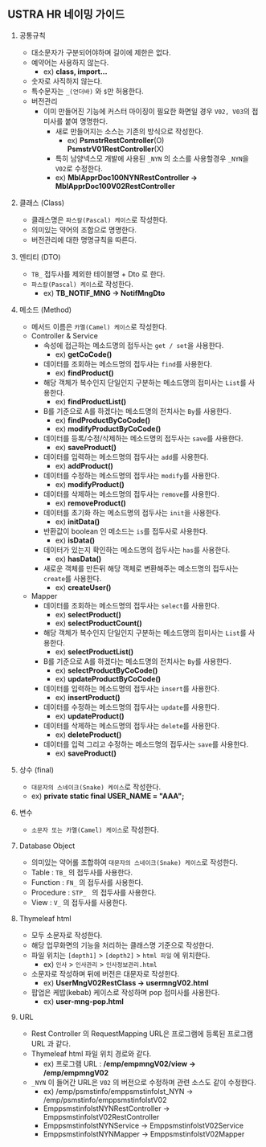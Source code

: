## USTRA HR 네이밍 가이드

1. 공통규칙
    * 대소문자가 구분되어야하며 길이에 제한은 없다.
    * 예약어는 사용하지 않는다.
        * ex) **class, import...**
    * 숫자로 사직하지 않는다.
    * 특수문자는 `_(언더바)` 와 `$`만 허용한다.
    * 버전관리
        * 이미 만들어진 기능에 커스터 마이징이 필요한 화면일 경우 `V02, V03`의 접미사를 붙여 명명한다.
            * 새로 만들어지는 소스는 기존의 방식으로 작성한다.
                * ex) **PsmstrRestController**(O) **PsmstrV01RestController**(X)
            * 특히 남양넥스모 개발에 사용된 `_NYN` 의 소스를 사용할경우 `_NYN`을 `V02`로 수정한다.
            * ex) **MblApprDoc100NYNRestController -> MblApprDoc100V02RestController**
2. 클래스 (Class)
    * 클래스명은 `파스칼(Pascal) 케이스`로 작성한다.
    * 의미있는 약어의 조합으로 명명한다.
    * 버전관리에 대한 명명규칙을 따른다.
3. 엔티티 (DTO)
    * `TB_` 접두사를 제외한 테이블명 + Dto 로 한다.
    * `파스칼(Pascal) 케이스`로 작성한다.
        * ex) **TB_NOTIF_MNG -> NotifMngDto**
4. 메소드 (Method)
    * 메서드 이름은 `카멜(Camel) 케이스`로 작성한다.
    * Controller & Service
        * 속성에 접근하는 메소드명의 접두사는 `get / set`을 사용한다.
            * ex) **getCoCode()**
        * 데이터를 조회하는 메소드명의 접두사는 `find`를 사용한다.
            * ex) **findProduct()**
        * 해당 객체가 복수인지 단일인지 구분하는 메소드명의 접미사는 `List`를 사용한다.
            * ex) **findProductList()**
        * B를 기준으로 A를 하겠다는 메소드명의 전치사는 `By`를 사용한다.
            * ex) **findProductByCoCode()**
            * ex) **modifyProductByCoCode()**
        * 데이터를 등록/수정/삭제하는 메소드명의 접두사는 `save`를 사용한다.
            * ex) **saveProduct()**
        * 데이터를 입력하는 메소드명의 접두사는 `add`를 사용한다.
            * ex) **addProduct()**
        * 데이터를 수정하는 메소드명의 접두사는 `modify`를 사용한다.
            * ex) **modifyProduct()**
        * 데이터를 삭제하는 메소드명의 접두사는 `remove`를 사용한다.
            * ex) **removeProduct()**
        * 데이터를 초기화 하는 메소드명의 접두사는 `init`을 사용한다.
            * ex) **initData()**
        * 반환값이 boolean 인 메소드는 `is`를 접두사로 사용한다.
            * ex) **isData()**
        * 데이터가 있는지 확인하는 메소드명의 접두사는 `has`를 사용한다.
            * ex) **hasData()**
        * 새로운 객체를 만든뒤 해당 객체로 변환해주는 메소드명의 접두사는 `create`를 사용한다.
            * ex) **createUser()**
    * Mapper
        * 데이터를 조회하는 메소드명의 접두사는 `select`를 사용한다.
            * ex) **selectProduct()**
            * ex) **selectProductCount()**
        * 해당 객체가 복수인지 단일인지 구분하는 메소드명의 접미사는 `List`를 사용한다.
            * ex) **selectProductList()**
        * B를 기준으로 A를 하겠다는 메소드명의 전치사는 `By`를 사용한다.
            * ex) **selectProductByCoCode()**
            * ex) **updateProductByCoCode()**
        * 데이터를 입력하는 메소드명의 접두사는 `insert`를 사용한다.
            * ex) **insertProduct()**
        * 데이터를 수정하는 메소드명의 접두사는 `update`를 사용한다.
            * ex) **updateProduct()**
        * 데이터를 삭제하는 메소드명의 접두사는 `delete`를 사용한다.
            * ex) **deleteProduct()**
        * 데이터를 입력 그리고 수정하는 메소드명의 접두사는 `save`를 사용한다.
            * ex) **saveProduct()**

5. 상수 (final)
    * `대문자의 스네이크(Snake) 케이스`로 작성한다.
    * ex) **private static final USER_NAME = "AAA";**
6. 변수
    * `소문자 또는 카멜(Camel) 케이스`로 작성한다.
7. Database Object
    * 의미있는 약어롤 조합하여 `대문자의 스네이크(Snake) 케이스`로 작성한다.
    * Table : `TB_` 의 접두사를 사용한다.
    * Function : `FN_` 의 접두사를 사용한다.
    * Procedure : `STP_ ` 의 접두사를 사용한다.
    * View : `V_` 의 접두사를 사용한다.
8. Thymeleaf html
    * 모두 소문자로 작성한다.
    * 해당 업무화면의 기능을 처리하는 클래스명 기준으로 작성한다.
    * 파일 위치는 `[depth1]` > `[depth2]` > `html 파일` 에 위치한다.
        * ex) `인사` > `인사관리` > `인사정보관리.html`
    * 소문자로 작성하며 뒤에 버전은 대문자로 작성한다.
        * ex) **UserMngV02RestClass -> usermngV02.html**
    * 팝업은 케밥(kebab) 케이스로 작성하며 pop 접미사를 사용한다.
        * ex) **user-mng-pop.html**
9. URL
    * Rest Controller 의 RequestMapping URL은 프로그램에 등록된 프로그램 URL 과 같다.
    * Thymeleaf html 파일 위치 경로와 같다.
        * ex) 프로그램 URL :  **/emp/empmngV02/view -> /emp/empmngV02**
    * `_NYN` 이 들어간 URL은 `V02` 의 버전으로 수정하며 관련 소스도 같이 수정한다.
        * ex) /emp/psmstinfo/emppsmstinfolst_NYN -> /emp/psmstinfo/emppsmstinfolstV02
        * EmppsmstinfolstNYNRestController -> EmppsmstinfolstV02RestController
        * EmppsmstinfolstNYNService -> EmppsmstinfolstV02Service
        * EmppsmstinfolstNYNMapper -> EmppsmstinfolstV02Mapper